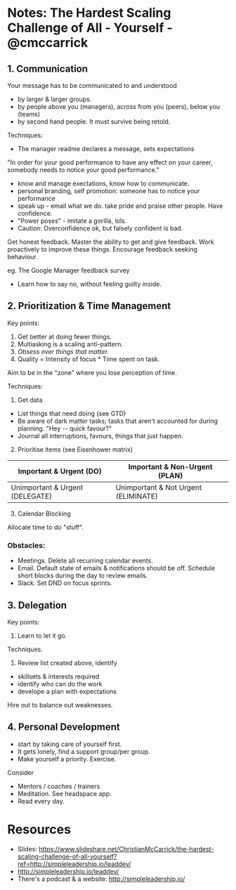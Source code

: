 # Notes: The Hardest Scaling Challenge of All - Yourself - @cmccarrick

## 1. Communication
Your message has to be communicated to and understood 
- by larger & larger groups.
- by people above you (managers), across from you (peers), below you (teams)
- by second hand people. It must survive being retold.

Techniques:
- The manager readme declares a message, sets expectations

"In order for your good performance to have any effect on your career, somebody needs to notice your good performance."

- know and manage exectations, know how to communicate.
- personal branding, self promotion: someone has to notice your performance
- speak up - email what we do. take pride and praise other people. Have confidence.
- "Power poses" - imitate a gorilla, lols. 
- Caution: Overconfidence ok, but falsely confident is bad.

 Get honest feedback. Master the ability to get and give feedback. Work proactively to improve these things. Encourage feedback seeking behaviour.

eg. The Google Manager feedback survey

- Learn how to say no, without feeling guilty inside.

## 2. Prioritization & Time Management

Key points:
1. Get better at doing fewer things.
2. Multiasking is a scaling anti-pattern.
3. *Obsess over things that matter.*
4. Quality = Intensity of focus * Time spent on task. 

Aim to be in the "zone" where you lose perception of time.

Techniques:

1. Get data 
- List things that need doing (see GTD)
- Be aware of dark matter tasks; tasks that aren't accounted for during planning. "Hey -- quick favour?"
- Journal all interruptions, favours, things that just happen.

2. Prioritise items (see Eisenhower matrix)


| Important & Urgent (DO) | Important & Non-Urgent (PLAN) |
| ----------------------- | ----------------------------- |
| Unimportant & Urgent (DELEGATE) | Unimportant & Not Urgent (ELIMINATE) |

3. Calendar Blocking

Allocate time to do "stuff".

### Obstacles:

- Meetings. Delete all recurring calendar events.
- Email. Default state of emails & notifications should be off. Schedule short blocks during the day to review emails.
- Slack. Set DND on focus sprints.

## 3. Delegation

Key points:
1. Learn to let it go.

Techniques.
1. Review list created above, identify
- skillsets & interests required
- identify who can do the work
- develope a plan with expectations

Hire out to balance out weaknesses.

## 4. Personal Development

- start by taking care of yourself first.
- It gets lonely, find a support group/per group.
- Make yourself a priority. Exercise.

Consider

- Mentors / coaches / trainers
- Meditation. See headspace app.
- Read every day.

# Resources

- Slides: https://www.slideshare.net/ChristianMcCarrick/the-hardest-scaling-challenge-of-all-yourself?ref=http://simpleleadership.io/leaddev/
- http://simpleleadership.io/leaddev/ 
- There's a podcast & a website: http://simpleleadership.io/



